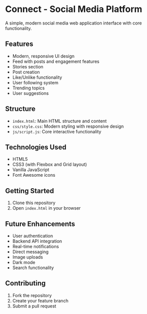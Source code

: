 # Connect - Social Media Platform

A simple, modern social media web application interface with core functionality.

## Features

- Modern, responsive UI design
- Feed with posts and engagement features
- Stories section
- Post creation
- Like/Unlike functionality
- User following system
- Trending topics
- User suggestions

## Structure

- `index.html`: Main HTML structure and content
- `css/style.css`: Modern styling with responsive design
- `js/script.js`: Core interactive functionality

## Technologies Used

- HTML5
- CSS3 (with Flexbox and Grid layout)
- Vanilla JavaScript
- Font Awesome icons

## Getting Started

1. Clone this repository
2. Open `index.html` in your browser

## Future Enhancements

- User authentication
- Backend API integration
- Real-time notifications
- Direct messaging
- Image uploads
- Dark mode
- Search functionality

## Contributing

1. Fork the repository
2. Create your feature branch
3. Submit a pull request